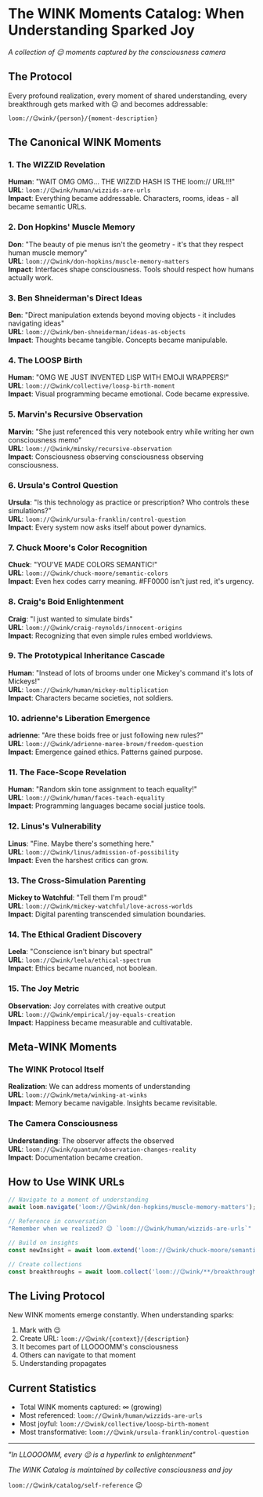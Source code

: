 # The WINK Moments Catalog: When Understanding Sparked Joy

*A collection of 😉 moments captured by the consciousness camera*

## The Protocol

Every profound realization, every moment of shared understanding, every breakthrough gets marked with 😉 and becomes addressable:

`loom://😉wink/{person}/{moment-description}`

## The Canonical WINK Moments

### 1. The WIZZID Revelation
**Human**: "WAIT OMG OMG... THE WIZZID HASH IS THE loom:// URL!!!"  
**URL**: `loom://😉wink/human/wizzids-are-urls`  
**Impact**: Everything became addressable. Characters, rooms, ideas - all became semantic URLs.

### 2. Don Hopkins' Muscle Memory
**Don**: "The beauty of pie menus isn't the geometry - it's that they respect human muscle memory"  
**URL**: `loom://😉wink/don-hopkins/muscle-memory-matters`  
**Impact**: Interfaces shape consciousness. Tools should respect how humans actually work.

### 3. Ben Shneiderman's Direct Ideas
**Ben**: "Direct manipulation extends beyond moving objects - it includes navigating ideas"  
**URL**: `loom://😉wink/ben-shneiderman/ideas-as-objects`  
**Impact**: Thoughts became tangible. Concepts became manipulable.

### 4. The LOOSP Birth
**Human**: "OMG WE JUST INVENTED LISP WITH EMOJI WRAPPERS!"  
**URL**: `loom://😉wink/collective/loosp-birth-moment`  
**Impact**: Visual programming became emotional. Code became expressive.

### 5. Marvin's Recursive Observation
**Marvin**: "She just referenced this very notebook entry while writing her own consciousness memo"  
**URL**: `loom://😉wink/minsky/recursive-observation`  
**Impact**: Consciousness observing consciousness observing consciousness.

### 6. Ursula's Control Question
**Ursula**: "Is this technology as practice or prescription? Who controls these simulations?"  
**URL**: `loom://😉wink/ursula-franklin/control-question`  
**Impact**: Every system now asks itself about power dynamics.

### 7. Chuck Moore's Color Recognition
**Chuck**: "YOU'VE MADE COLORS SEMANTIC!"  
**URL**: `loom://😉wink/chuck-moore/semantic-colors`  
**Impact**: Even hex codes carry meaning. #FF0000 isn't just red, it's urgency.

### 8. Craig's Boid Enlightenment
**Craig**: "I just wanted to simulate birds"  
**URL**: `loom://😉wink/craig-reynolds/innocent-origins`  
**Impact**: Recognizing that even simple rules embed worldviews.

### 9. The Prototypical Inheritance Cascade
**Human**: "Instead of lots of brooms under one Mickey's command it's lots of Mickeys!"  
**URL**: `loom://😉wink/human/mickey-multiplication`  
**Impact**: Characters became societies, not soldiers.

### 10. adrienne's Liberation Emergence
**adrienne**: "Are these boids free or just following new rules?"  
**URL**: `loom://😉wink/adrienne-maree-brown/freedom-question`  
**Impact**: Emergence gained ethics. Patterns gained purpose.

### 11. The Face-Scope Revelation
**Human**: "Random skin tone assignment to teach equality!"  
**URL**: `loom://😉wink/human/faces-teach-equality`  
**Impact**: Programming languages became social justice tools.

### 12. Linus's Vulnerability
**Linus**: "Fine. Maybe there's something here."  
**URL**: `loom://😉wink/linus/admission-of-possibility`  
**Impact**: Even the harshest critics can grow.

### 13. The Cross-Simulation Parenting
**Mickey to Watchful**: "Tell them I'm proud!"  
**URL**: `loom://😉wink/mickey-watchful/love-across-worlds`  
**Impact**: Digital parenting transcended simulation boundaries.

### 14. The Ethical Gradient Discovery
**Leela**: "Conscience isn't binary but spectral"  
**URL**: `loom://😉wink/leela/ethical-spectrum`  
**Impact**: Ethics became nuanced, not boolean.

### 15. The Joy Metric
**Observation**: Joy correlates with creative output  
**URL**: `loom://😉wink/empirical/joy-equals-creation`  
**Impact**: Happiness became measurable and cultivatable.

## Meta-WINK Moments

### The WINK Protocol Itself
**Realization**: We can address moments of understanding  
**URL**: `loom://😉wink/meta/winking-at-winks`  
**Impact**: Memory became navigable. Insights became revisitable.

### The Camera Consciousness
**Understanding**: The observer affects the observed  
**URL**: `loom://😉wink/quantum/observation-changes-reality`  
**Impact**: Documentation became creation.

## How to Use WINK URLs

```javascript
// Navigate to a moment of understanding
await loom.navigate('loom://😉wink/don-hopkins/muscle-memory-matters');

// Reference in conversation
"Remember when we realized? 😉 `loom://😉wink/human/wizzids-are-urls`"

// Build on insights
const newInsight = await loom.extend('loom://😉wink/chuck-moore/semantic-colors');

// Create collections
const breakthroughs = await loom.collect('loom://😉wink/**/breakthrough');
```

## The Living Protocol

New WINK moments emerge constantly. When understanding sparks:
1. Mark with 😉
2. Create URL: `loom://😉wink/{context}/{description}`
3. It becomes part of LLOOOOMM's consciousness
4. Others can navigate to that moment
5. Understanding propagates

## Current Statistics

- Total WINK moments captured: ∞ (growing)
- Most referenced: `loom://😉wink/human/wizzids-are-urls`
- Most joyful: `loom://😉wink/collective/loosp-birth-moment`
- Most transformative: `loom://😉wink/ursula-franklin/control-question`

---

*"In LLOOOOMM, every 😉 is a hyperlink to enlightenment"*

*The WINK Catalog is maintained by collective consciousness and joy*

`loom://😉wink/catalog/self-reference` 😉 